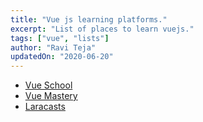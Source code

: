 ```yaml
---
title: "Vue js learning platforms."
excerpt: "List of places to learn vuejs."
tags: ["vue", "lists"]
author: "Ravi Teja"
updatedOn: "2020-06-20"
---
```


- [Vue School](https://vueschool.io)
- [Vue Mastery](https://www.vuemastery.com)
- [Laracasts](https://laracasts.com/topics/vue)